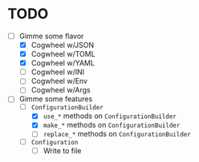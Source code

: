 # TODO

- [ ] Gimme some flavor
  - [x] Cogwheel w/JSON
  - [x] Cogwheel w/TOML
  - [x] Cogwheel w/YAML
  - [ ] Cogwheel w/INI
  - [ ] Cogwheel w/Env
  - [ ] Cogwheel w/Args
- [ ] Gimme some features
  - [ ] `ConfigurationBuilder`
    - [x] `use_*` methods on `ConfigurationBuilder`
    - [x] `make_*` methods on `ConfigurationBuilder`
    - [ ] `replace_*` methods on `ConfigurationBuilder`
  - [ ] `Configuration`
    - [ ] Write to file
